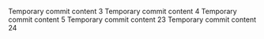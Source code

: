 Temporary commit content 3
Temporary commit content 4
Temporary commit content 5
Temporary commit content 23
Temporary commit content 24
